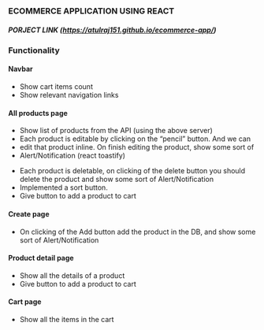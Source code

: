### ECOMMERCE APPLICATION USING REACT
##### PORJECT LINK (https://atulraj151.github.io/ecommerce-app/)
### Functionality
#### Navbar
 - Show cart items count 
 - Show relevant navigation links
#### All products page
- Show list of products from the API (using the above server)
- Each product is editable by clicking on the “pencil” button. And we can
- edit that product inline. On finish editing the product, show some sort of
- Alert/Notification (react toastify)
* Each product is deletable, on clicking of the delete button you should
delete the product and show some sort of Alert/Notification
* Implemented a sort button.
* Give button to add a product to cart
#### Create page
- On clicking of the Add button add the product in the DB, and show some
sort of Alert/Notification
#### Product detail page
- Show all the details of a product
- Give button to add a product to cart
#### Cart page
- Show all the items in the cart
